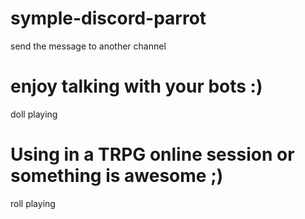 # symple-discord-parrot
send the message to another channel

# enjoy talking with your bots :)
doll playing

# Using in a TRPG online session or something is awesome ;)
roll playing
